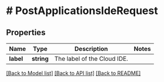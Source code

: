 # # PostApplicationsIdeRequest

## Properties

Name | Type | Description | Notes
------------ | ------------- | ------------- | -------------
**label** | **string** | The label of the Cloud IDE. |

[[Back to Model list]](../../README.md#models) [[Back to API list]](../../README.md#endpoints) [[Back to README]](../../README.md)
